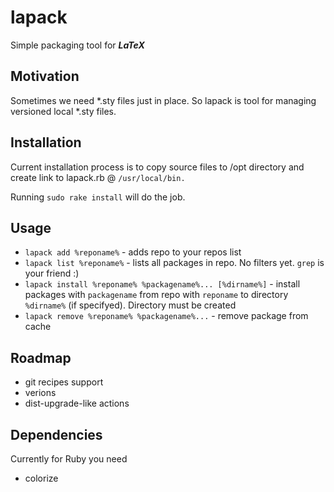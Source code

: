 lapack
======

Simple packaging tool for **_LaTeX_**

## Motivation
  Sometimes we need *.sty files just in place. So lapack is tool for managing versioned local *.sty files.

## Installation
Current installation process is to copy source files to /opt directory and create link to lapack.rb @ `/usr/local/bin.`

Running `sudo rake install` will do the job.

## Usage

* `lapack add %reponame%` - adds repo to your repos list
* `lapack list %reponame%` - lists all packages  in repo. No filters yet. `grep` is your friend :)
* `lapack install %reponame% %packagename%... [%dirname%]` - install packages with `packagename` from repo with `reponame` to directory `%dirname%` (if specifyed). Directory must be created
* `lapack remove %reponame% %packagename%...` - remove package from cache

## Roadmap
  * git recipes support
  * verions
  * dist-upgrade-like actions

## Dependencies
  Currently for Ruby you need
  * colorize
